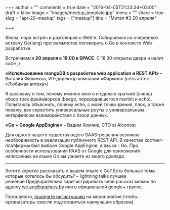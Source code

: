 +++
author = ""
comments = true
date = "2016-04-05T21:23:34+03:00"
draft = false
image = "images/meetup_template.jpg"
menu = ""
share = true
slug = "apr-20-meetup"
tags = ["meetup"]
title = "Митап #3 20 апреля"

+++

Весна, пора встреч и разговоров о Web'е. Собираемся на очередную встречу Go(lang) программистов поговорить о Go в контексте Web разработки.

Встречаемся **20 апреля в 19.00 в SPACE**. С 18.30 открыты двери и налит кофе ;)

**«Использование mongoDB в разработке web application и REST API»** – Виталий Филинков, ИT-директор компании «Фармин» (сеть аптек «Любимая аптека»)

Я расскажу о том, почему именно монго и сделаю краткий (очень) обзор трех фреймворков (beego, переродившегося martini и echo). Попытаюсь объяснить, почему echo, с моей точки зрения, плох, а также покажу, как скрестить универсальные роуты с универсальным интерфейсом взаимодействия с базой данных.

**«Go + Google AppEngine»** – Вадим Хомчик, CTO at Alconost

Для одного нашего существующего SAAS-решения возникла необходимость в реализации публичного REST API. В качестве хостинг-платформы был выбран Google AppEngine, а языка - Go. Про особенности использования PAAS от Google для приложений написанных на языке Go вы узнаете из моего доклада.

---

Хотите коротко рассказать о вашем опыте с Go? Есть больные темы которые хотелось бы обсудить? – lightning talks лучшее решение.Предварительно зарегистрировать свой рассказ можно по адресу we.are@gophers.by или в официальной google+ группе.

Пожалуйста, [пройдите регистрацию](https://events.dev.by/belarus-golang-user-group-meetup-3) на мероприятие (чтобы организаторы смогли подготовиться наилучшим образом).
